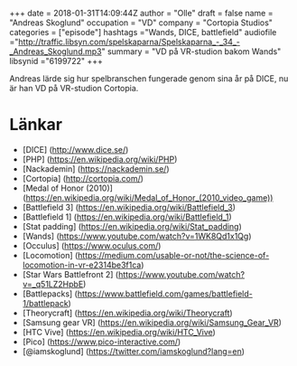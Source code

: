+++
date = 2018-01-31T14:09:44Z
author = "Olle"
draft = false
name = "Andreas Skoglund"
occupation = "VD"
company = "Cortopia Studios"
categories = ["episode"]
hashtags ="Wands, DICE, battlefield"
audiofile ="http://traffic.libsyn.com/spelskaparna/Spelskaparna_-_34_-_Andreas_Skoglund.mp3"
summary = "VD på VR-studion bakom Wands"
libsynid ="6199722"
+++

Andreas lärde sig hur spelbranschen fungerade genom sina år på DICE, nu
är han VD på VR-studion Cortopia. 

# Länkar
* [DICE] (http://www.dice.se/)
* [PHP] (https://en.wikipedia.org/wiki/PHP)
* [Nackademin] (https://nackademin.se/)
* [Cortopia] (http://cortopia.com/)
* [Medal of Honor (2010)] (https://en.wikipedia.org/wiki/Medal_of_Honor_(2010_video_game))
* [Battlefield 3] (https://en.wikipedia.org/wiki/Battlefield_3)
* [Battlefield 1] (https://en.wikipedia.org/wiki/Battlefield_1)
* [Stat padding] (https://en.wikipedia.org/wiki/Stat_padding)
* [Wands] (https://www.youtube.com/watch?v=1WK8Qd1x1Qg)
* [Occulus] (https://www.oculus.com/)
* [Locomotion] (https://medium.com/usable-or-not/the-science-of-locomotion-in-vr-e2314be3f1ca)
* [Star Wars Battlefront 2] (https://www.youtube.com/watch?v=_q51LZ2HpbE)
* [Battlepacks] (https://www.battlefield.com/games/battlefield-1/battlepack)
* [Theorycraft] (https://en.wikipedia.org/wiki/Theorycraft)
* [Samsung gear VR] (https://en.wikipedia.org/wiki/Samsung_Gear_VR)
* [HTC Vive] (https://en.wikipedia.org/wiki/HTC_Vive)
* [Pico] (https://www.pico-interactive.com/)
* [@iamskoglund] (https://twitter.com/iamskoglund?lang=en)
